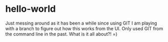 # hello-world
Just messing around as it has been a while since using GIT
I am playing with a branch to figure out how this works from the UI.  Only used GIT from the command line in the past.
What is it all about?! =)

